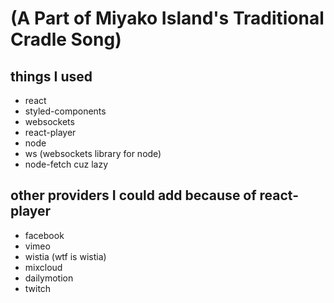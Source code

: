 # (A Part of Miyako Island's Traditional Cradle Song)

## things I used

- react
- styled-components
- websockets
- react-player
- node
- ws (websockets library for node)
- node-fetch cuz lazy

## other providers I could add because of react-player

- facebook
- vimeo
- wistia (wtf is wistia)
- mixcloud
- dailymotion
- twitch
